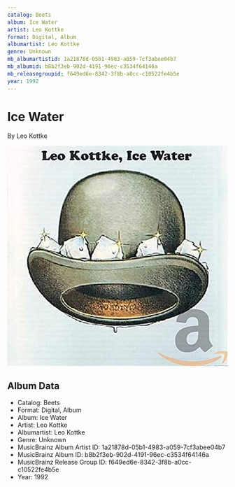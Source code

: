 ```yaml
---
catalog: Beets
album: Ice Water
artist: Leo Kottke
format: Digital, Album
albumartist: Leo Kottke
genre: Unknown
mb_albumartistid: 1a21878d-05b1-4983-a059-7cf3abee04b7
mb_albumid: b8b2f3eb-902d-4191-96ec-c3534f64146a
mb_releasegroupid: f649ed6e-8342-3f8b-a0cc-c10522fe4b5e
year: 1992
---
```


# Ice Water

By Leo Kottke

![](../../assets/beetscovers/Leo_Kottke-Ice_Water.jpg)

## Album Data

- Catalog: Beets
- Format: Digital, Album
- Album: Ice Water
- Artist: Leo Kottke
- Albumartist: Leo Kottke
- Genre: Unknown
- MusicBrainz Album Artist ID: 1a21878d-05b1-4983-a059-7cf3abee04b7
- MusicBrainz Album ID: b8b2f3eb-902d-4191-96ec-c3534f64146a
- MusicBrainz Release Group ID: f649ed6e-8342-3f8b-a0cc-c10522fe4b5e
- Year: 1992

